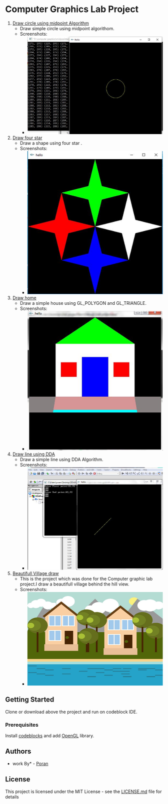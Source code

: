 
# Computer Graphics Lab Project
   1. [Draw circle using midpoint Algorithm](https://github.com/spporan/Computer-graphics-code/tree/master/Draw%20circle%20using%20midpoint%20Algorithm)
      *  Draw simple circle using midpoint algorithom.
      * Screenshots:
        * ![ScreenShot](/Draw%20circle%20using%20midpoint%20Algorithm/circle.JPG)  
   2. [Draw four star](https://github.com/spporan/Computer-graphics-code/tree/master/Draw%20four%20star)
      *  Draw a shape using four star .
      * Screenshots:
        * ![ScreenShot](/Draw%20four%20star/screenshot.JPG) 
   3. [Draw home](https://github.com/spporan/Computer-graphics-code/tree/master/Draw%20home)
      *  Draw a simple house using GL_POLYGON and GL_TRIANGLE.
      * Screenshots:
        * ![ScreenShot](Draw%20home/homegp.JPG)
   4. [Draw line using DDA](https://github.com/spporan/Computer-graphics-code/tree/master/Draw%20line%20using%20DDA)
      *  Draw a simple line using DDA Algorithm.
      * Screenshots:
        * ![ScreenShot](Draw%20line%20using%20DDA/screenshot.JPG)
   5. [Beautifull Village draw](https://github.com/spporan/Computer-graphics-code/tree/master/Beautifull%20Village%20draw)
      *  This is the project which was done for the Computer graphic lab project.I draw a beautifull village behind the hill view.
      * Screenshots:
        * ![ScreenShot](Beautifull%20Village%20draw/screenshot1.JPG)
## Getting Started
Clone or download above the project and run on codeblock IDE.


### Prerequisites

Install [codeblocks](http://www.codeblocks.org/) and add [OpenGL](https://en.wikipedia.org/wiki/OpenGL) library.


## Authors

* work By* - [Poran](https://github.com/spporan)

## License

This project is licensed under the MIT License - see the [LICENSE.md](LICENSE.md) file for details


